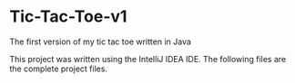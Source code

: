 # Tic-Tac-Toe-v1
The first version of my tic tac toe written in Java

This project was written using the IntelliJ IDEA IDE. The following files are the complete project files.
